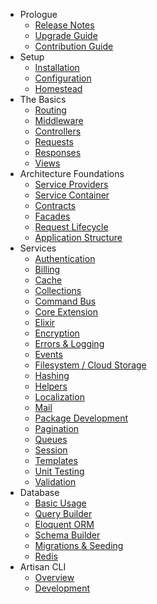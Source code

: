 - Prologue
    - [Release Notes](docs/5.0/releases)
    - [Upgrade Guide](docs/5.0/upgrade)
    - [Contribution Guide](docs/5.0/contributions)
- Setup
    - [Installation](docs/5.0/installation)
    - [Configuration](docs/5.0/configuration)
    - [Homestead](docs/5.0/homestead)
- The Basics
    - [Routing](docs/5.0/routing)
    - [Middleware](docs/5.0/middleware)
    - [Controllers](docs/5.0/controllers)
    - [Requests](docs/5.0/requests)
    - [Responses](docs/5.0/responses)
    - [Views](docs/5.0/views)
- Architecture Foundations
    - [Service Providers](docs/5.0/providers)
    - [Service Container](docs/5.0/container)
    - [Contracts](docs/5.0/contracts)
    - [Facades](docs/5.0/facades)
    - [Request Lifecycle](docs/5.0/lifecycle)
    - [Application Structure](docs/5.0/structure)
- Services
    - [Authentication](docs/5.0/authentication)
    - [Billing](docs/5.0/billing)
    - [Cache](docs/5.0/cache)
    - [Collections](docs/5.0/collections)
    - [Command Bus](docs/5.0/bus)
    - [Core Extension](docs/5.0/extending)
    - [Elixir](docs/5.0/elixir)
    - [Encryption](docs/5.0/encryption)
    - [Errors & Logging](docs/5.0/errors)
    - [Events](docs/5.0/events)
    - [Filesystem / Cloud Storage](docs/5.0/filesystem)
    - [Hashing](docs/5.0/hashing)
    - [Helpers](docs/5.0/helpers)
    - [Localization](docs/5.0/localization)
    - [Mail](docs/5.0/mail)
    - [Package Development](docs/5.0/packages)
    - [Pagination](docs/5.0/pagination)
    - [Queues](docs/5.0/queues)
    - [Session](docs/5.0/session)
    - [Templates](docs/5.0/templates)
    - [Unit Testing](docs/5.0/testing)
    - [Validation](docs/5.0/validation)
- Database
    - [Basic Usage](docs/5.0/database)
    - [Query Builder](docs/5.0/queries)
    - [Eloquent ORM](docs/5.0/eloquent)
    - [Schema Builder](docs/5.0/schema)
    - [Migrations & Seeding](docs/5.0/migrations)
    - [Redis](docs/5.0/redis)
- Artisan CLI
    - [Overview](docs/5.0/artisan)
    - [Development](docs/5.0/commands)
